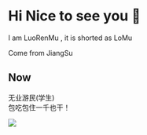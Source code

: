 # Hi Nice to see you 👋
  
  I am LuoRenMu , it is shorted as LoMu
  
  Come from JiangSu  
  
  
  
## Now
  无业游民(学生)   
  包吃包住一千也干！
  
  ![](https://luorenmu.cn/upload/20230512011530.jpg)
  
  
<!--
**LuoRenMu/LuoRenMu** is a ✨ _special_ ✨ repository because its `README.md` (this file) appears on your GitHub profile.


  


Here are some ideas to get you started:

- 🔭 I’m currently working on ...
- 🌱 I’m currently learning ...
- 👯 I’m looking to collaborate on ...
- 🤔 I’m looking for help with ...
- 💬 Ask me about ...
- 📫 How to reach me: ...
- 😄 Pronouns: ...
- ⚡ Fun fact: ...
-->


